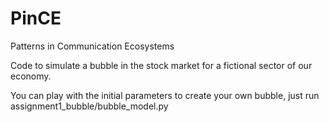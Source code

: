 # PinCE
Patterns in Communication Ecosystems

Code to simulate a bubble in the stock market for a fictional sector of our economy.

You can play with the initial parameters to create your own bubble,
just run assignment1_bubble/bubble_model.py 
